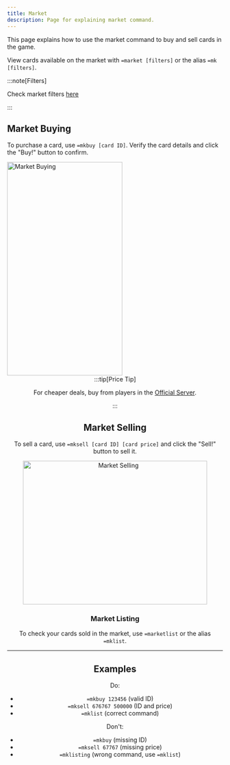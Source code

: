 ```yaml
---
title: Market
description: Page for explaining market command.
---
```


This page explains how to use the market command to buy and sell cards in the game.

View cards available on the market with `=market [filters]` or the alias `=mk [filters]`.

:::note[Filters] 

Check market filters [here](https://sethispr.github.io/cupid-test/general/filters/) 
  
:::

## Market Buying

To purchase a card, use `=mkbuy [card ID]`. Verify the card details and click the "Buy!" button to confirm.

<img width="269" height="498" alt="Market Buying" src="https://github.com/user-attachments/assets/e8b02ed3-05d5-4e6d-a2bc-21a2db530935" />


<div style="text-align: center;">
:::tip[Price Tip]  

For cheaper deals, buy from players in the [Official Server](https://discord.gg/Yvvnm39PpB).

:::

## Market Selling

To sell a card, use `=mksell [card ID] [card price]` and click the "Sell!" button to sell it.

<img width="430" height="335" alt="Market Selling" src="https://github.com/user-attachments/assets/d6cf62db-55fb-4932-9bc8-f735911a5afe" />

### Market Listing

To check your cards sold in the market, use `=marketlist` or the alias `=mklist`.

---

## Examples

Do:
- `=mkbuy 123456` (valid ID)
- `=mksell 676767 500000` (ID and price)
- `=mklist` (correct command)

Don't:
- `=mkbuy` (missing ID)
- `=mksell 67767` (missing price)
- `=mklisting` (wrong command, use `=mklist`)
